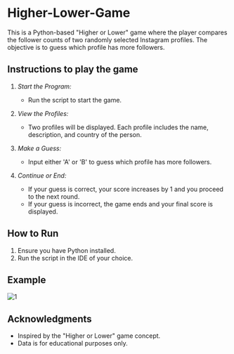 # Higher-Lower-Game
This is a Python-based "Higher or Lower" game where the player compares the follower counts of two randomly selected Instagram profiles. The objective is to guess which profile has more followers.


## Instructions to play the game

1. *Start the Program:*
   - Run the script to start the game.

2. *View the Profiles:*
   - Two profiles will be displayed. Each profile includes the name, description, and country of the person.

3. *Make a Guess:*
   - Input either 'A' or 'B' to guess which profile has more followers.

4. *Continue or End:*
   - If your guess is correct, your score increases by 1 and you proceed to the next round.
   - If your guess is incorrect, the game ends and your final score is displayed.
  

## How to Run

1. Ensure you have Python installed.
2. Run the script in the IDE of your choice.

## Example


![1](https://github.com/user-attachments/assets/49287e87-b1da-4323-a91a-ef9390d8a8e8)


## Acknowledgments

- Inspired by the "Higher or Lower" game concept.
- Data is for educational purposes only.
